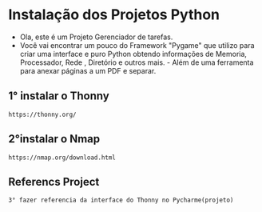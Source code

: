 # Instalação dos Projetos Python

- Ola, este é um Projeto Gerenciador de tarefas.
- Você vai encontrar um pouco do Framework "Pygame" que utilizo para criar uma interface e puro Python obtendo informações de Memoria, Processador, Rede , Diretório e outros mais. - Além de uma ferramenta para anexar páginas a um PDF e separar.


## 1° instalar o Thonny
```
https://thonny.org/
```

## 2°instalar o Nmap
```
https://nmap.org/download.html
```

## Referencs Project
```
3° fazer referencia da interface do Thonny no Pycharme(projeto)
```










